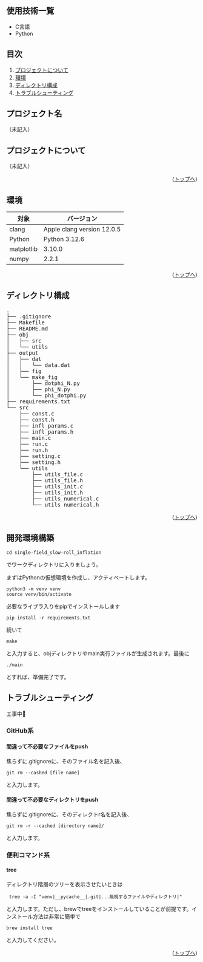 <div id="top"></div>

## 使用技術一覧
* C言語
* Python

## 目次

1. [プロジェクトについて](#プロジェクトについて)
2. [環境](#環境)
3. [ディレクトリ構成](#ディレクトリ構成)
4. [トラブルシューティング](#トラブルシューティング)


## プロジェクト名
<!-- プロジェクトについて -->
（未記入）

## プロジェクトについて
<!-- プロジェクトの概要を記載 -->
（未記入）


<p align="right">(<a href="#top">トップへ</a>)</p>

## 環境

<!-- 言語、フレームワーク、ミドルウェア、インフラの一覧とバージョンを記載 -->

| 対象  | バージョン |
| --------------------- | ---------- |
| clang |Apple clang version 12.0.5 |
| Python | Python 3.12.6 |
| matplotlib | 3.10.0 |
| numpy | 2.2.1 |


<p align="right">(<a href="#top">トップへ</a>)</p>

## ディレクトリ構成

<!-- Treeコマンドを使ってディレクトリ構成を記載 -->
 <pre>
.
├── .gitignore
├── Makefile
├── README.md
├── obj
│   ├── src
│   └── utils
├── output
│   ├── dat
│   │   └── data.dat
│   ├── fig
│   └── make_fig
│       ├── dotphi_N.py
│       ├── phi_N.py
│       └── phi_dotphi.py
├── requirements.txt
└── src
    ├── const.c
    ├── const.h
    ├── infl_params.c
    ├── infl_params.h
    ├── main.c
    ├── run.c
    ├── run.h
    ├── setting.c
    ├── setting.h
    └── utils
        ├── utils_file.c
        ├── utils_file.h
        ├── utils_init.c
        ├── utils_init.h
        ├── utils_numerical.c
        └── utils_numerical.h
</pre>   

<p align="right">(<a href="#top">トップへ</a>)</p>

## 開発環境構築
```
cd single-field_slow-roll_inflation
```
でワークディレクトリに入りましょう。

まずはPythonの仮想環境を作成し、アクティベートします。
```
python3 -m venv venv
source venv/bin/activate
```
必要なライブラ入りをpipでインストールします
```
pip install -r requirements.txt
```
続いて
```
make
```
と入力すると、objディレクトリやmain実行ファイルが生成されます。最後に
```
./main
```
とすれば、準備完了です。

## トラブルシューティング
工事中👷

### GitHub系

#### 間違って不必要なファイルをpush
焦らずに.gitignoreに、そのファイル名を記入後、
```
git rm --cashed [file name]
```
と入力します。

#### 間違って不必要なディレクトリをpush
焦らずに.gitignoreに、そのディレクトr名を記入後、
```
git rm -r --cached [directory name]/
```
と入力します。

### 便利コマンド系
#### tree
ディレクトリ階層のツリーを表示させたいときは
```
 tree -a -I "venv|__pycache__|.git|...無視するファイルやディレクトリ|"
```
と入力します。ただし、brewでtreeをインストールしていることが前提です。インストール方法は非常に簡単で
```
brew install tree
```
と入力してください。

<p align="right">(<a href="#top">トップへ</a>)</p>
